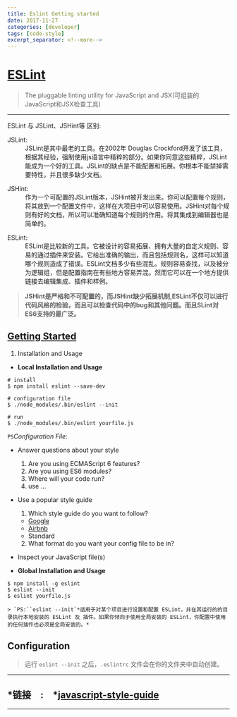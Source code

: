 ```yaml
---
title: Eslint Getting started
date: 2017-11-27
categories: [developer]
tags: [code-style]
excerpt_separator: <!--more-->
---
```


# [ESLint](http://eslint.cn/)

> The pluggable linting utility for JavaScript and JSX(可组装的JavaScript和JSX检查工具)

---

ESLint 与 JSLint、JSHint等 区别:

<dl>
  <dt>
  JSLint:
  </dt>
  <dd>
  JSLint是其中最老的工具。在2002年 Douglas Crockford开发了该工具，根据其经验，强制使用js语言中精粹的部分。如果你同意这些精粹，JSLint能成为一个好的工具。JSLint的缺点是不能配置和拓展。你根本不能禁掉需要特性，并且很多缺少文档。
  </dd>
</dl>
<dl>
  <dt>
  JSHint:
  </dt>
  <dd>
  作为一个可配置的JSLint版本，JSHint被开发出来。你可以配置每个规则，将其放到一个配置文件中，这样在大项目中可以容易使用。JSHint对每个规则有好的文档，所以可以准确知道每个规则的作用。将其集成到编辑器也是简单的。
  </dd>
</dl>
<dl>
  <dt>
  ESLint:
  </dt>
  <dd>
  ESLint是比较新的工具。它被设计的容易拓展、拥有大量的自定义规则、容易的通过插件来安装。它给出准确的输出，而且包括规则名，这样可以知道哪个规则造成了错误。ESLint文档多少有些混乱。规则容易查找，以及被分为逻辑组，但是配置指南在有些地方容易弄混。然而它可以在一个地方提供链接去编辑集成、插件和样例。
  </dd>
</dl>

> **JSHint是严格和不可配置的，而JSHint缺少拓展机制,ESLint不仅可以进行代码风格的检验，而且可以检查代码中的bug和其他问题。而且SLint对ES6支持的最广泛。**

<!--more-->


## [Getting Started](http://eslint.cn/docs/user-guide/getting-started)

1. Installation and Usage
  * **Local Installation and Usage**

  ```
  # install
  $ npm install eslint --save-dev

  # configuration file
  $ ./node_modules/.bin/eslint --init

  # run
  $ ./node_modules/.bin/eslint yourfile.js
  ```

  `PS`*Configuration File*:
  * Answer questions about your style
    1. Are you using ECMAScript 6 features?
    2. Are you using ES6 modules?
    3. Where will your code run?
    4. use ...

  * Use a popular style guide
    1. Which style guide do you want to follow?
      * [Google](https://github.com/google/styleguide)
      * [Airbnb](https://github.com/airbnb/javascript)
      * Standard
    2. What format do you want your config file to be in?

  * Inspect your JavaScript file(s)

  * **Global Installation and Usage**

  ```
  $ npm install -g eslint
  $ eslint --init
  $ eslint yourfile.js
  ```

    > `PS:``eslint --init`*适用于对某个项目进行设置和配置 ESLint，并在其运行的的目录执行本地安装的 ESLint 及 插件。如果你倾向于使用全局安装的 ESLint，你配置中使用的任何插件也必须是全局安装的。*

## Configuration

> 运行 `eslint --init` 之后，`.eslintrc` 文件会在你的文件夹中自动创建。

---

## *链接　:　*[javascript-style-guide](./airbnb-javascript-style-guide)

---








